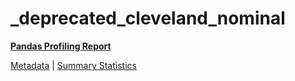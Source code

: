 # _deprecated_cleveland_nominal

[**Pandas Profiling Report**](https://epistasislab.github.io/pmlb/profile/_deprecated_cleveland_nominal.html)

[Metadata](metadata.yaml) | [Summary Statistics](summary_stats.tsv)

